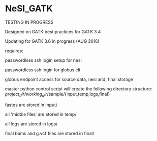 # NeSI_GATK

TESTING IN PROGRESS



Designed on GATK best practices for GATK 3.4

Updating for GATK 3.6 in progress (AUG 2016)


requires:

passwordless ssh login setup for nesi

passwordless ssh login for globus cli

globus endpoint access for source data, nesi and, final storage 


master python control script will create the following directory structure:
$project_dir/working_dir/$sample/{input,temp,logs,final}

fastqs are stored in input/

all 'middle files' are stored in temp/

all logs are stored in logs/

final bams and g.vcf files are stored in final/
